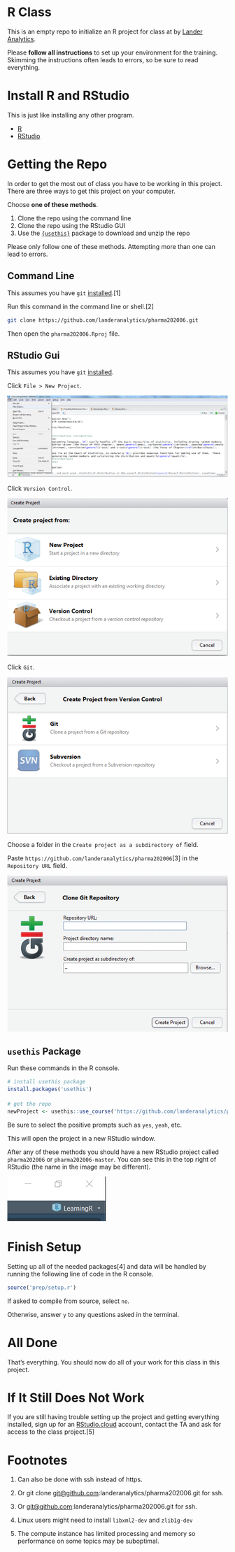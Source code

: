 
<!-- README.md is generated from README.Rmd. Please edit that file -->

<script type="text/javascript">
code .sourceCode {
    white-space: pre-wrap;       /* Since CSS 2.1 */
    white-space: -moz-pre-wrap;  /* Mozilla, since 1999 */
    white-space: -pre-wrap;      /* Opera 4-6 */
    white-space: -o-pre-wrap;    /* Opera 7 */
    word-wrap: break-word;       /* Internet Explorer 5.5+ */
    overflow-wrap: break-word;
}
</script>

# R Class

This is an empty repo to initialize an R project for class at by [Lander
Analytics](https://www.landeranalytics.com).

Please **follow all instructions** to set up your environment for the
training. Skimming the instructions often leads to errors, so be sure to
read everything.

# Install R and RStudio

This is just like installing any other program.

  - [R](https://cloud.r-project.org/)
  - [RStudio](https://www.rstudio.com/products/rstudio/download/#download)

# Getting the Repo

In order to get the most out of class you have to be working in this
project. There are three ways to get this project on your computer.

Choose **one of these methods**.

1.  Clone the repo using the command line
2.  Clone the repo using the RStudio GUI
3.  Use the [`{usethis}`](https://usethis.r-lib.org) package to download
    and unzip the repo

Please only follow one of these methods. Attempting more than one can
lead to errors.

## Command Line

This assumes you have `git`
[installed](https://git-scm.com/book/en/v2/Getting-Started-Installing-Git).\[1\]

Run this command in the command line or shell.\[2\]

``` sh
git clone https://github.com/landeranalytics/pharma202006.git
```

Then open the `pharma202006.Rproj` file.

## RStudio Gui

This assumes you have `git`
[installed](https://git-scm.com/book/en/v2/Getting-Started-Installing-Git).

Click `File > New Project`.

![](images/rstudio-project-menu.png)<!-- -->

Click `Version Control`.

![](images/rstudio-create-project.png)<!-- -->

Click `Git`.

![](images/rstudio-create-project-version-control.png)<!-- -->

Choose a folder in the `Create project as a subdirectory of` field.

Paste `https://github.com/landeranalytics/pharma202006`\[3\] in the
`Repository URL` field.

![](images/rstudio-create-project-git.png)<!-- -->

## `usethis` Package

Run these commands in the R console.

``` r
# install usethis package
install.packages('usethis')

# get the repo
newProject <- usethis::use_course('https://github.com/landeranalytics/pharma202006/archive/master.zip')
```

Be sure to select the positive prompts such as `yes`, `yeah`, etc.

This will open the project in a new RStudio window.

After any of these methods you should have a new RStudio project called
`pharma202006` or `pharma202006-master`. You can see this in the top
right of RStudio (the name in the image may be different).

![](images/ProjectCorner.png)<!-- -->

# Finish Setup

Setting up all of the needed packages\[4\] and data will be handled by
running the following line of code in the R console.

``` r
source('prep/setup.r')
```

If asked to compile from source, select `no`.

Otherwise, answer `y` to any questions asked in the terminal.

# All Done

That’s everything. You should now do all of your work for this class in
this project.

# If It Still Does Not Work

If you are still having trouble setting up the project and getting
everything installed, sign up for an
[RStudio.cloud](https://rstudio.cloud/) account, contact the TA and ask
for access to the class project.\[5\]

# Footnotes

1.  Can also be done with ssh instead of https.

2.  Or git clone <git@github.com>:landeranalytics/pharma202006.git for
    ssh.

3.  Or <git@github.com>:landeranalytics/pharma202006.git for ssh.

4.  Linux users might need to install `libxml2-dev` and `zlib1g-dev`

5.  The compute instance has limited processing and memory so
    performance on some topics may be suboptimal.
